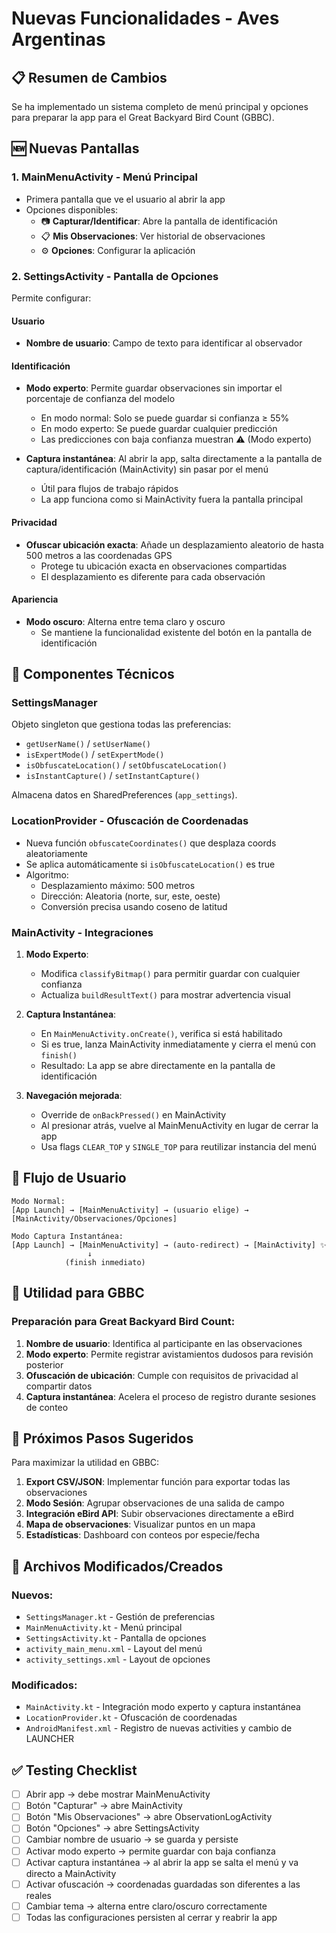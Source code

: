 # Nuevas Funcionalidades - Aves Argentinas

## 📋 Resumen de Cambios

Se ha implementado un sistema completo de menú principal y opciones para preparar la app para el Great Backyard Bird Count (GBBC).

## 🆕 Nuevas Pantallas

### 1. **MainMenuActivity** - Menú Principal
- Primera pantalla que ve el usuario al abrir la app
- Opciones disponibles:
  - 📷 **Capturar/Identificar**: Abre la pantalla de identificación
  - 📋 **Mis Observaciones**: Ver historial de observaciones
  - ⚙️ **Opciones**: Configurar la aplicación

### 2. **SettingsActivity** - Pantalla de Opciones
Permite configurar:

#### **Usuario**
- **Nombre de usuario**: Campo de texto para identificar al observador

#### **Identificación**
- **Modo experto**: Permite guardar observaciones sin importar el porcentaje de confianza del modelo
  - En modo normal: Solo se puede guardar si confianza ≥ 55%
  - En modo experto: Se puede guardar cualquier predicción
  - Las predicciones con baja confianza muestran ⚠️ (Modo experto)

- **Captura instantánea**: Al abrir la app, salta directamente a la pantalla de captura/identificación (MainActivity) sin pasar por el menú
  - Útil para flujos de trabajo rápidos
  - La app funciona como si MainActivity fuera la pantalla principal

#### **Privacidad**
- **Ofuscar ubicación exacta**: Añade un desplazamiento aleatorio de hasta 500 metros a las coordenadas GPS
  - Protege tu ubicación exacta en observaciones compartidas
  - El desplazamiento es diferente para cada observación

#### **Apariencia**
- **Modo oscuro**: Alterna entre tema claro y oscuro
  - Se mantiene la funcionalidad existente del botón en la pantalla de identificación

## 🔧 Componentes Técnicos

### SettingsManager
Objeto singleton que gestiona todas las preferencias:
- `getUserName()` / `setUserName()`
- `isExpertMode()` / `setExpertMode()`
- `isObfuscateLocation()` / `setObfuscateLocation()`
- `isInstantCapture()` / `setInstantCapture()`

Almacena datos en SharedPreferences (`app_settings`).

### LocationProvider - Ofuscación de Coordenadas
- Nueva función `obfuscateCoordinates()` que desplaza coords aleatoriamente
- Se aplica automáticamente si `isObfuscateLocation()` es true
- Algoritmo:
  - Desplazamiento máximo: 500 metros
  - Dirección: Aleatoria (norte, sur, este, oeste)
  - Conversión precisa usando coseno de latitud

### MainActivity - Integraciones
1. **Modo Experto**:
   - Modifica `classifyBitmap()` para permitir guardar con cualquier confianza
   - Actualiza `buildResultText()` para mostrar advertencia visual

2. **Captura Instantánea**:
   - En `MainMenuActivity.onCreate()`, verifica si está habilitado
   - Si es true, lanza MainActivity inmediatamente y cierra el menú con `finish()`
   - Resultado: La app se abre directamente en la pantalla de identificación

3. **Navegación mejorada**:
   - Override de `onBackPressed()` en MainActivity
   - Al presionar atrás, vuelve al MainMenuActivity en lugar de cerrar la app
   - Usa flags `CLEAR_TOP` y `SINGLE_TOP` para reutilizar instancia del menú

## 📱 Flujo de Usuario

```
Modo Normal:
[App Launch] → [MainMenuActivity] → (usuario elige) → [MainActivity/Observaciones/Opciones]

Modo Captura Instantánea:
[App Launch] → [MainMenuActivity] → (auto-redirect) → [MainActivity] ✨
                 ↓
            (finish inmediato)
```

## 🎯 Utilidad para GBBC

### Preparación para Great Backyard Bird Count:
1. **Nombre de usuario**: Identifica al participante en las observaciones
2. **Modo experto**: Permite registrar avistamientos dudosos para revisión posterior
3. **Ofuscación de ubicación**: Cumple con requisitos de privacidad al compartir datos
4. **Captura instantánea**: Acelera el proceso de registro durante sesiones de conteo

## 🚀 Próximos Pasos Sugeridos

Para maximizar la utilidad en GBBC:

1. **Export CSV/JSON**: Implementar función para exportar todas las observaciones
2. **Modo Sesión**: Agrupar observaciones de una salida de campo
3. **Integración eBird API**: Subir observaciones directamente a eBird
4. **Mapa de observaciones**: Visualizar puntos en un mapa
5. **Estadísticas**: Dashboard con conteos por especie/fecha

## 📄 Archivos Modificados/Creados

### Nuevos:
- `SettingsManager.kt` - Gestión de preferencias
- `MainMenuActivity.kt` - Menú principal
- `SettingsActivity.kt` - Pantalla de opciones
- `activity_main_menu.xml` - Layout del menú
- `activity_settings.xml` - Layout de opciones

### Modificados:
- `MainActivity.kt` - Integración modo experto y captura instantánea
- `LocationProvider.kt` - Ofuscación de coordenadas
- `AndroidManifest.xml` - Registro de nuevas activities y cambio de LAUNCHER

## ✅ Testing Checklist

- [ ] Abrir app → debe mostrar MainMenuActivity
- [ ] Botón "Capturar" → abre MainActivity
- [ ] Botón "Mis Observaciones" → abre ObservationLogActivity
- [ ] Botón "Opciones" → abre SettingsActivity
- [ ] Cambiar nombre de usuario → se guarda y persiste
- [ ] Activar modo experto → permite guardar con baja confianza
- [ ] Activar captura instantánea → al abrir la app se salta el menú y va directo a MainActivity
- [ ] Activar ofuscación → coordenadas guardadas son diferentes a las reales
- [ ] Cambiar tema → alterna entre claro/oscuro correctamente
- [ ] Todas las configuraciones persisten al cerrar y reabrir la app
